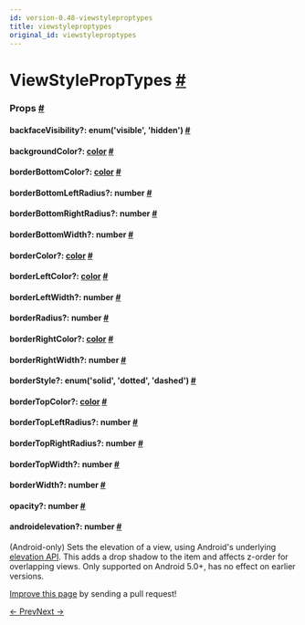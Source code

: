 ```yaml
---
id: version-0.48-viewstyleproptypes
title: viewstyleproptypes
original_id: viewstyleproptypes
---
```

<a id="content"></a><h1><a class="anchor" name="viewstyleproptypes"></a>ViewStylePropTypes <a class="hash-link" href="docs/viewstyleproptypes.html#viewstyleproptypes">#</a></h1><div><noscript></noscript><h3><a class="anchor" name="props"></a>Props <a class="hash-link" href="docs/viewstyleproptypes.html#props">#</a></h3><div class="props"><div class="prop"><h4 class="propTitle"><a class="anchor" name="backfacevisibility"></a>backfaceVisibility?: <span class="propType">enum('visible', 'hidden')</span> <a class="hash-link" href="docs/viewstyleproptypes.html#backfacevisibility">#</a></h4></div><div class="prop"><h4 class="propTitle"><a class="anchor" name="backgroundcolor"></a>backgroundColor?: <span class="propType"><a href="docs/colors.html">color</a></span> <a class="hash-link" href="docs/viewstyleproptypes.html#backgroundcolor">#</a></h4></div><div class="prop"><h4 class="propTitle"><a class="anchor" name="borderbottomcolor"></a>borderBottomColor?: <span class="propType"><a href="docs/colors.html">color</a></span> <a class="hash-link" href="docs/viewstyleproptypes.html#borderbottomcolor">#</a></h4></div><div class="prop"><h4 class="propTitle"><a class="anchor" name="borderbottomleftradius"></a>borderBottomLeftRadius?: <span class="propType">number</span> <a class="hash-link" href="docs/viewstyleproptypes.html#borderbottomleftradius">#</a></h4></div><div class="prop"><h4 class="propTitle"><a class="anchor" name="borderbottomrightradius"></a>borderBottomRightRadius?: <span class="propType">number</span> <a class="hash-link" href="docs/viewstyleproptypes.html#borderbottomrightradius">#</a></h4></div><div class="prop"><h4 class="propTitle"><a class="anchor" name="borderbottomwidth"></a>borderBottomWidth?: <span class="propType">number</span> <a class="hash-link" href="docs/viewstyleproptypes.html#borderbottomwidth">#</a></h4></div><div class="prop"><h4 class="propTitle"><a class="anchor" name="bordercolor"></a>borderColor?: <span class="propType"><a href="docs/colors.html">color</a></span> <a class="hash-link" href="docs/viewstyleproptypes.html#bordercolor">#</a></h4></div><div class="prop"><h4 class="propTitle"><a class="anchor" name="borderleftcolor"></a>borderLeftColor?: <span class="propType"><a href="docs/colors.html">color</a></span> <a class="hash-link" href="docs/viewstyleproptypes.html#borderleftcolor">#</a></h4></div><div class="prop"><h4 class="propTitle"><a class="anchor" name="borderleftwidth"></a>borderLeftWidth?: <span class="propType">number</span> <a class="hash-link" href="docs/viewstyleproptypes.html#borderleftwidth">#</a></h4></div><div class="prop"><h4 class="propTitle"><a class="anchor" name="borderradius"></a>borderRadius?: <span class="propType">number</span> <a class="hash-link" href="docs/viewstyleproptypes.html#borderradius">#</a></h4></div><div class="prop"><h4 class="propTitle"><a class="anchor" name="borderrightcolor"></a>borderRightColor?: <span class="propType"><a href="docs/colors.html">color</a></span> <a class="hash-link" href="docs/viewstyleproptypes.html#borderrightcolor">#</a></h4></div><div class="prop"><h4 class="propTitle"><a class="anchor" name="borderrightwidth"></a>borderRightWidth?: <span class="propType">number</span> <a class="hash-link" href="docs/viewstyleproptypes.html#borderrightwidth">#</a></h4></div><div class="prop"><h4 class="propTitle"><a class="anchor" name="borderstyle"></a>borderStyle?: <span class="propType">enum('solid', 'dotted', 'dashed')</span> <a class="hash-link" href="docs/viewstyleproptypes.html#borderstyle">#</a></h4></div><div class="prop"><h4 class="propTitle"><a class="anchor" name="bordertopcolor"></a>borderTopColor?: <span class="propType"><a href="docs/colors.html">color</a></span> <a class="hash-link" href="docs/viewstyleproptypes.html#bordertopcolor">#</a></h4></div><div class="prop"><h4 class="propTitle"><a class="anchor" name="bordertopleftradius"></a>borderTopLeftRadius?: <span class="propType">number</span> <a class="hash-link" href="docs/viewstyleproptypes.html#bordertopleftradius">#</a></h4></div><div class="prop"><h4 class="propTitle"><a class="anchor" name="bordertoprightradius"></a>borderTopRightRadius?: <span class="propType">number</span> <a class="hash-link" href="docs/viewstyleproptypes.html#bordertoprightradius">#</a></h4></div><div class="prop"><h4 class="propTitle"><a class="anchor" name="bordertopwidth"></a>borderTopWidth?: <span class="propType">number</span> <a class="hash-link" href="docs/viewstyleproptypes.html#bordertopwidth">#</a></h4></div><div class="prop"><h4 class="propTitle"><a class="anchor" name="borderwidth"></a>borderWidth?: <span class="propType">number</span> <a class="hash-link" href="docs/viewstyleproptypes.html#borderwidth">#</a></h4></div><div class="prop"><h4 class="propTitle"><a class="anchor" name="opacity"></a>opacity?: <span class="propType">number</span> <a class="hash-link" href="docs/viewstyleproptypes.html#opacity">#</a></h4></div><div class="prop"><h4 class="propTitle"><a class="anchor" name="elevation"></a><span class="platform">android</span>elevation?: <span class="propType">number</span> <a class="hash-link" href="docs/viewstyleproptypes.html#elevation">#</a></h4><div><p>(Android-only) Sets the elevation of a view, using Android's underlying
<a href="https://developer.android.com/training/material/shadows-clipping.html#Elevation" target="_blank">elevation API</a>.
This adds a drop shadow to the item and affects z-order for overlapping views.
Only supported on Android 5.0+, has no effect on earlier versions.</p></div></div></div></div><p class="edit-page-block"><a target="_blank" href="https://github.com/facebook/react-native/blob/master/Libraries/Components/View/ViewStylePropTypes.js">Improve this page</a> by sending a pull request!</p><div class="docs-prevnext"><a class="docs-prev" href="docs/viewproptypes.html#content">← Prev</a><a class="docs-next" href="docs/textstyleproptypes.html#content">Next →</a></div>